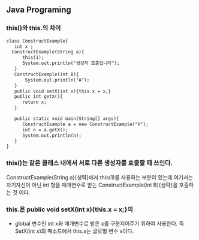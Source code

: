 ## Java Programing



### this()와 this.의 차이


```markdown
class ConstructExample{
   int x ;
  ConstructExample(String a){
      this(1);
      System.out.println("생성자 호출입니다");
   }
   ConstructExample(int B){
       System.out.println("A");
   }
   public void setX(int x){this.x = x;}
   public int getX(){
      return x;
   }

   public static void main(String[] args){
      ConstructExample a = new ConstructExample("H");
      int n = a.getX();
      System.out.println(n);
   }
}
```

### this()는 같은 클래스 내에서 서로 다른 생성자를 호출할 때 쓰인다.
ConstructExample(String a){생략}에서 this(1)를 사용하는 부분이 있는데 
여기서는 자기자신이 아닌 int 형을 매개변수로 받는 ConstructExample(int B){생략}을 호출하는 것 이다.

### this.은 public void setX(int x){this.x = x;}의
- global 변수인 int x와 매개변수로 받은 x를 구분지어주기 위하여 사용한다.
즉 SetX(int x)의 매소드에서 this.x는 글로벌 변수 x이다.
